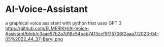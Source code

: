 # AI-Voice-Assistant
a graphical voice assistant with python that uses GPT 3
https://github.com/ELMERIKH/AI-Voice-Assistant/blob/c3aae57b2a7d18c54bab74f3ccf5f75706f2aaa7/2023-04-05%2022_44_37-Beryl.png
